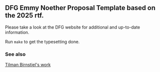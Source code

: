 ## DFG Emmy Noether Proposal Template based on the 2025 rtf.

Please take a look at the DFG website for additional and up-to-date information.

Run `make` to get the typesetting done. 

### See also

[Tilman Birnstiel's work](https://github.com/birnstiel/emmynoether_template)

